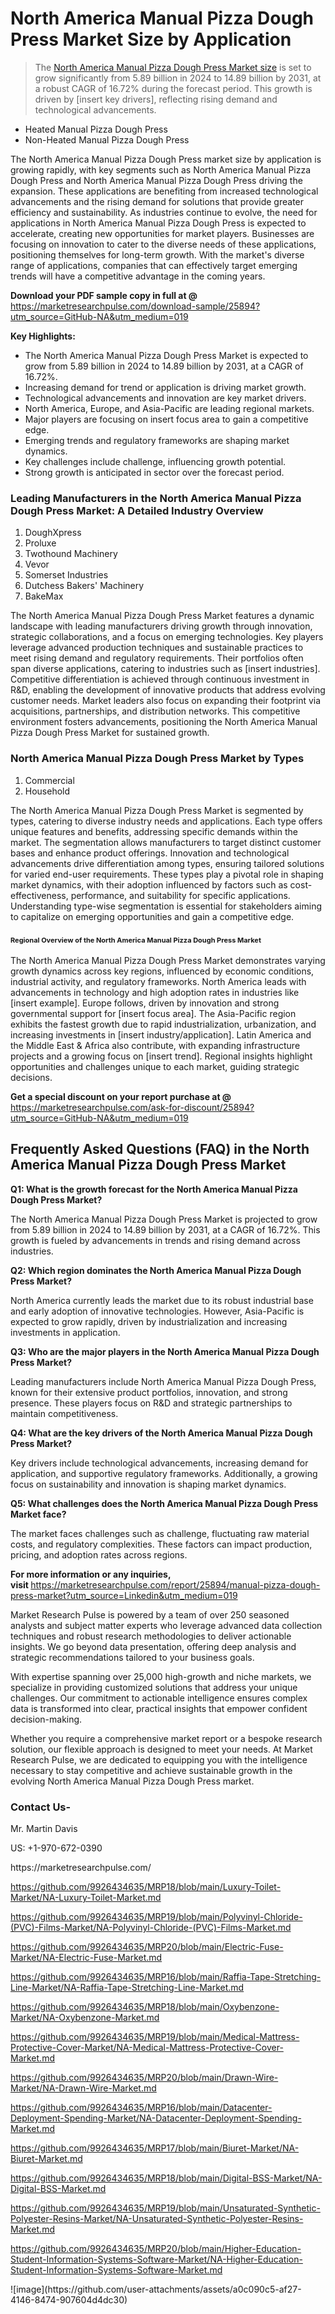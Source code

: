 <h1>North America Manual Pizza Dough Press Market&nbsp;Size by Application</h1><blockquote><p>The <a href="https://marketresearchpulse.com/download-sample/25894?utm_source=GitHub-NA&amp;utm_medium=019">North America Manual Pizza Dough Press Market size</a> is set to grow significantly from 5.89 billion in 2024 to 14.89 billion by 2031, at a robust CAGR of 16.72% during the forecast period. This growth is driven by [insert key drivers], reflecting rising demand and technological advancements.</p></blockquote><ul><li>Heated Manual Pizza Dough Press<li> Non-Heated Manual Pizza Dough Press</li></ul><p>The North America Manual Pizza Dough Press market size by application is growing rapidly, with key segments such as North America Manual Pizza Dough Press and North America Manual Pizza Dough Press driving the expansion. These applications are benefiting from increased technological advancements and the rising demand for solutions that provide greater efficiency and sustainability. As industries continue to evolve, the need for applications in North America Manual Pizza Dough Press is expected to accelerate, creating new opportunities for market players. Businesses are focusing on innovation to cater to the diverse needs of these applications, positioning themselves for long-term growth. With the market's diverse range of applications, companies that can effectively target emerging trends will have a competitive advantage in the coming years.</p><p><strong>Download your PDF sample copy in full at @ </strong><a href="https://marketresearchpulse.com/download-sample/25894?utm_source=GitHub-NA&amp;utm_medium=019">https://marketresearchpulse.com/download-sample/25894?utm_source=GitHub-NA&amp;utm_medium=019</a></p><p><strong>Key Highlights: </strong></p><ul><li>The North America Manual Pizza Dough Press Market is expected to grow from 5.89 billion in 2024 to 14.89 billion by 2031, at a CAGR of 16.72%.</li><li>Increasing demand for trend or application is driving market growth.</li><li>Technological advancements and innovation are key market drivers.</li><li>North America, Europe, and Asia-Pacific are leading regional markets.</li><li>Major players are focusing on insert focus area to gain a competitive edge.</li><li>Emerging trends and regulatory frameworks are shaping market dynamics.</li><li>Key challenges include challenge, influencing growth potential.</li><li>Strong growth is anticipated in sector over the forecast period.</li></ul><h3>Leading Manufacturers in the North America Manual Pizza Dough Press Market: A Detailed Industry Overview</h3><ol><li>DoughXpress</li><li>Proluxe</li><li>Twothound Machinery</li><li>Vevor</li><li>Somerset Industries</li><li>Dutchess Bakers' Machinery</li><li>BakeMax</li></ol><div class="flex max-w-full flex-col flex-grow"><div class="min-h-8 text-message flex w-full flex-col items-end gap-2 whitespace-normal break-words [.text-message+&amp;]:mt-5" dir="auto" data-message-author-role="assistant" data-message-id="fd8432e4-4910-450d-b182-61b7bfb0a01f" data-message-model-slug="gpt-4o"><div class="flex w-full flex-col gap-1 empty:hidden first:pt-[3px]"><div class="markdown prose w-full break-words dark:prose-invert light"><p>The North America Manual Pizza Dough Press Market features a dynamic landscape with leading manufacturers driving growth through innovation, strategic collaborations, and a focus on emerging technologies. Key players leverage advanced production techniques and sustainable practices to meet rising demand and regulatory requirements. Their portfolios often span diverse applications, catering to industries such as [insert industries]. Competitive differentiation is achieved through continuous investment in R&amp;D, enabling the development of innovative products that address evolving customer needs. Market leaders also focus on expanding their footprint via acquisitions, partnerships, and distribution networks. This competitive environment fosters advancements, positioning the North America Manual Pizza Dough Press Market for sustained growth.</p></div></div></div></div><h3>North America Manual Pizza Dough Press Market by Types</h3><ol><li>Commercial<li> Household</li></ol><div class="flex max-w-full flex-col flex-grow"><div class="min-h-8 text-message flex w-full flex-col items-end gap-2 whitespace-normal break-words [.text-message+&amp;]:mt-5" dir="auto" data-message-author-role="assistant" data-message-id="084470be-0bb7-4664-bddf-5156b4f41249" data-message-model-slug="gpt-4o-mini"><div class="flex w-full flex-col gap-1 empty:hidden first:pt-[3px]"><div class="markdown prose w-full break-words dark:prose-invert light"><p>The North America Manual Pizza Dough Press Market is segmented by types, catering to diverse industry needs and applications. Each type offers unique features and benefits, addressing specific demands within the market. The segmentation allows manufacturers to target distinct customer bases and enhance product offerings. Innovation and technological advancements drive differentiation among types, ensuring tailored solutions for varied end-user requirements. These types play a pivotal role in shaping market dynamics, with their adoption influenced by factors such as cost-effectiveness, performance, and suitability for specific applications. Understanding type-wise segmentation is essential for stakeholders aiming to capitalize on emerging opportunities and gain a competitive edge.</p></div></div></div></div><h3><span style="font-size: 11px;">Regional Overview of the North America Manual Pizza Dough Press Market</span></h3><div class="flex max-w-full flex-col flex-grow"><div class="min-h-8 text-message flex w-full flex-col items-end gap-2 whitespace-normal break-words [.text-message+&amp;]:mt-5" dir="auto" data-message-author-role="assistant" data-message-id="e9038762-ce64-4e30-91c9-9bd413514231" data-message-model-slug="gpt-4o-mini"><div class="flex w-full flex-col gap-1 empty:hidden first:pt-[3px]"><div class="markdown prose w-full break-words dark:prose-invert light"><p>The North America Manual Pizza Dough Press Market demonstrates varying growth dynamics across key regions, influenced by economic conditions, industrial activity, and regulatory frameworks. North America leads with advancements in technology and high adoption rates in industries like [insert example]. Europe follows, driven by innovation and strong governmental support for [insert focus area]. The Asia-Pacific region exhibits the fastest growth due to rapid industrialization, urbanization, and increasing investments in [insert industry/application]. Latin America and the Middle East &amp; Africa also contribute, with expanding infrastructure projects and a growing focus on [insert trend]. Regional insights highlight opportunities and challenges unique to each market, guiding strategic decisions.</p></div></div></div></div><p><strong>Get a special discount on your report purchase at @ </strong><a href="https://marketresearchpulse.com/ask-for-discount/25894?utm_source=GitHub-NA&amp;utm_medium=019">https://marketresearchpulse.com/ask-for-discount/25894?utm_source=GitHub-NA&amp;utm_medium=019</a></p><h2>Frequently Asked Questions (FAQ) in the North America Manual Pizza Dough Press Market</h2><p><strong>Q1: What is the growth forecast for the North America Manual Pizza Dough Press Market?</strong></p><p>The North America Manual Pizza Dough Press Market is projected to grow from 5.89 billion in 2024 to 14.89 billion by 2031, at a CAGR of 16.72%. This growth is fueled by advancements in trends and rising demand across industries.</p><p><strong>Q2: Which region dominates the North America Manual Pizza Dough Press Market?</strong></p><p>North America currently leads the market due to its robust industrial base and early adoption of innovative technologies. However, Asia-Pacific is expected to grow rapidly, driven by industrialization and increasing investments in application.</p><p><strong>Q3: Who are the major players in the North America Manual Pizza Dough Press Market?</strong></p><p>Leading manufacturers include North America Manual Pizza Dough Press, known for their extensive product portfolios, innovation, and strong presence. These players focus on R&amp;D and strategic partnerships to maintain competitiveness.</p><p><strong>Q4: What are the key drivers of the North America Manual Pizza Dough Press Market?</strong></p><p>Key drivers include technological advancements, increasing demand for application, and supportive regulatory frameworks. Additionally, a growing focus on sustainability and innovation is shaping market dynamics.</p><p><strong>Q5: What challenges does the North America Manual Pizza Dough Press Market face?</strong></p><p>The market faces challenges such as challenge, fluctuating raw material costs, and regulatory complexities. These factors can impact production, pricing, and adoption rates across regions.</p><p><strong>For more information or any inquiries, visit&nbsp;</strong><a href="https://marketresearchpulse.com/report/25894/manual-pizza-dough-press-market?utm_source=Linkedin&utm_medium=019">https://marketresearchpulse.com/report/25894/manual-pizza-dough-press-market?utm_source=Linkedin&utm_medium=019</a></p><p>Market Research Pulse is powered by a team of over 250 seasoned analysts and subject matter experts who leverage advanced data collection techniques and robust research methodologies to deliver actionable insights. We go beyond data presentation, offering deep analysis and strategic recommendations tailored to your business goals.</p><p>With expertise spanning over 25,000 high-growth and niche markets, we specialize in providing customized solutions that address your unique challenges. Our commitment to actionable intelligence ensures complex data is transformed into clear, practical insights that empower confident decision-making.</p><p>Whether you require a comprehensive market report or a bespoke research solution, our flexible approach is designed to meet your needs. At Market Research Pulse, we are dedicated to equipping you with the intelligence necessary to stay competitive and achieve sustainable growth in the evolving North America Manual Pizza Dough Press market.</p><h3><strong>Contact Us-</strong></h3><p>Mr. Martin Davis</p><p>US: +1-970-672-0390</p><p>https://marketresearchpulse.com/</p><p><a href="https://github.com/9926434635/MRP18/blob/main/Luxury-Toilet-Market/NA-Luxury-Toilet-Market.md">https://github.com/9926434635/MRP18/blob/main/Luxury-Toilet-Market/NA-Luxury-Toilet-Market.md</a></p><p><a href="https://github.com/9926434635/MRP19/blob/main/Polyvinyl-Chloride-(PVC)-Films-Market/NA-Polyvinyl-Chloride-(PVC)-Films-Market.md">https://github.com/9926434635/MRP19/blob/main/Polyvinyl-Chloride-(PVC)-Films-Market/NA-Polyvinyl-Chloride-(PVC)-Films-Market.md</a></p><p><a href="https://github.com/9926434635/MRP20/blob/main/Electric-Fuse-Market/NA-Electric-Fuse-Market.md">https://github.com/9926434635/MRP20/blob/main/Electric-Fuse-Market/NA-Electric-Fuse-Market.md</a></p><p><a href="https://github.com/9926434635/MRP16/blob/main/Raffia-Tape-Stretching-Line-Market/NA-Raffia-Tape-Stretching-Line-Market.md">https://github.com/9926434635/MRP16/blob/main/Raffia-Tape-Stretching-Line-Market/NA-Raffia-Tape-Stretching-Line-Market.md</a></p><p><a href="https://github.com/9926434635/MRP18/blob/main/Oxybenzone-Market/NA-Oxybenzone-Market.md">https://github.com/9926434635/MRP18/blob/main/Oxybenzone-Market/NA-Oxybenzone-Market.md</a></p><p><a href="https://github.com/9926434635/MRP19/blob/main/Medical-Mattress-Protective-Cover-Market/NA-Medical-Mattress-Protective-Cover-Market.md">https://github.com/9926434635/MRP19/blob/main/Medical-Mattress-Protective-Cover-Market/NA-Medical-Mattress-Protective-Cover-Market.md</a></p><p><a href="https://github.com/9926434635/MRP20/blob/main/Drawn-Wire-Market/NA-Drawn-Wire-Market.md">https://github.com/9926434635/MRP20/blob/main/Drawn-Wire-Market/NA-Drawn-Wire-Market.md</a></p><p><a href="https://github.com/9926434635/MRP16/blob/main/Datacenter-Deployment-Spending-Market/NA-Datacenter-Deployment-Spending-Market.md">https://github.com/9926434635/MRP16/blob/main/Datacenter-Deployment-Spending-Market/NA-Datacenter-Deployment-Spending-Market.md</a></p><p><a href="https://github.com/9926434635/MRP17/blob/main/Biuret-Market/NA-Biuret-Market.md">https://github.com/9926434635/MRP17/blob/main/Biuret-Market/NA-Biuret-Market.md</a></p><p><a href="https://github.com/9926434635/MRP18/blob/main/Digital-BSS-Market/NA-Digital-BSS-Market.md">https://github.com/9926434635/MRP18/blob/main/Digital-BSS-Market/NA-Digital-BSS-Market.md</a></p><p><a href="https://github.com/9926434635/MRP19/blob/main/Unsaturated-Synthetic-Polyester-Resins-Market/NA-Unsaturated-Synthetic-Polyester-Resins-Market.md">https://github.com/9926434635/MRP19/blob/main/Unsaturated-Synthetic-Polyester-Resins-Market/NA-Unsaturated-Synthetic-Polyester-Resins-Market.md</a></p><p><a href="https://github.com/9926434635/MRP20/blob/main/Higher-Education-Student-Information-Systems-Software-Market/NA-Higher-Education-Student-Information-Systems-Software-Market.md">https://github.com/9926434635/MRP20/blob/main/Higher-Education-Student-Information-Systems-Software-Market/NA-Higher-Education-Student-Information-Systems-Software-Market.md</a></p>
![image](https://github.com/user-attachments/assets/a0c090c5-af27-4146-8474-907604d4dc30)
